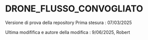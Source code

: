 # DRONE_FLUSSO_CONVOGLIATO
Versione di prova della repository
Prima stesura : 07/03/2025

Ultima modififica e autore della modifica : 9/06/2025, Robert


